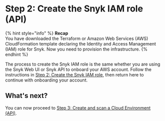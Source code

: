 # Step 2: Create the Snyk IAM role (API)

{% hint style="info" %}
**Recap**\
You have downloaded the Terraform or Amazon Web Services (AWS) CloudFormation template declaring the Identity and Access Management (IAM) role for Snyk. Now you need to provision the infrastructure.
{% endhint %}

The process to create the Snyk IAM role is the same whether you are using the Snyk Web UI or Snyk API to onboard your AWS account. Follow the instructions in [Step 2: Create the Snyk IAM role](../aws-integration-web-ui/step-2-create-the-snyk-iam-role.md), then return here to continue with onboarding your account.

## **What's next?**

You can now proceed to [Step 3: Create and scan a Cloud Environment (API)](step-3-create-and-scan-a-cloud-environment-api.md).
